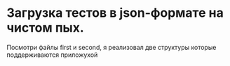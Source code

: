 Загрузка тестов в json-формате на чистом пых.
============================================
Посмотри файлы first и second, я реализовал две структуры которые поддерживаются приложухой